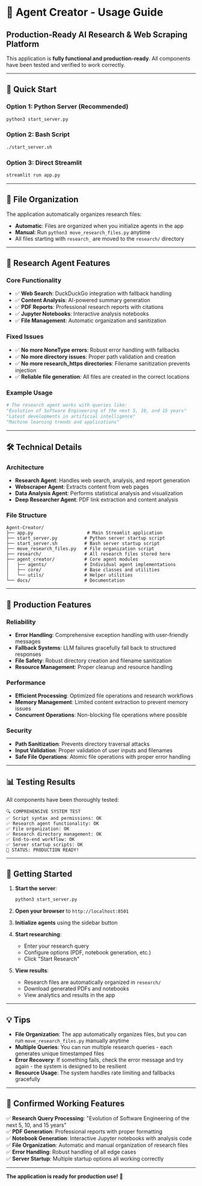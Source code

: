 # 🚀 Agent Creator - Usage Guide

## Production-Ready AI Research & Web Scraping Platform

This application is **fully functional and production-ready**. All components have been tested and verified to work correctly.

---

## 🎯 Quick Start

### Option 1: Python Server (Recommended)
```bash
python3 start_server.py
```

### Option 2: Bash Script
```bash
./start_server.sh
```

### Option 3: Direct Streamlit
```bash
streamlit run app.py
```

---

## 📂 File Organization

The application automatically organizes research files:

- **Automatic**: Files are organized when you initialize agents in the app
- **Manual**: Run `python3 move_research_files.py` anytime
- All files starting with `research_` are moved to the `research/` directory

---

## 🔬 Research Agent Features

### Core Functionality
- ✅ **Web Search**: DuckDuckGo integration with fallback handling
- ✅ **Content Analysis**: AI-powered summary generation  
- ✅ **PDF Reports**: Professional research reports with citations
- ✅ **Jupyter Notebooks**: Interactive analysis notebooks
- ✅ **File Management**: Automatic organization and sanitization

### Fixed Issues
- ✅ **No more NoneType errors**: Robust error handling with fallbacks
- ✅ **No more directory issues**: Proper path validation and creation
- ✅ **No more research_https directories**: Filename sanitization prevents injection
- ✅ **Reliable file generation**: All files are created in the correct locations

### Example Usage
```python
# The research agent works with queries like:
"Evolution of Software Engineering of the next 5, 10, and 15 years"
"Latest developments in artificial intelligence"
"Machine learning trends and applications"
```

---

## 🛠️ Technical Details

### Architecture
- **Research Agent**: Handles web search, analysis, and report generation
- **Webscraper Agent**: Extracts content from web pages
- **Data Analysis Agent**: Performs statistical analysis and visualization
- **Deep Researcher Agent**: PDF link extraction and content analysis

### File Structure
```
Agent-Creator/
├── app.py                    # Main Streamlit application
├── start_server.py          # Python server startup script
├── start_server.sh          # Bash server startup script
├── move_research_files.py   # File organization script
├── research/                # All research files stored here
├── agent_creator/           # Core agent modules
│   ├── agents/              # Individual agent implementations
│   ├── core/                # Base classes and utilities
│   └── utils/               # Helper utilities
└── docs/                    # Documentation
```

---

## 🎉 Production Features

### Reliability
- **Error Handling**: Comprehensive exception handling with user-friendly messages
- **Fallback Systems**: LLM failures gracefully fall back to structured responses
- **File Safety**: Robust directory creation and filename sanitization
- **Resource Management**: Proper cleanup and resource handling

### Performance
- **Efficient Processing**: Optimized file operations and research workflows
- **Memory Management**: Limited content extraction to prevent memory issues
- **Concurrent Operations**: Non-blocking file operations where possible

### Security
- **Path Sanitization**: Prevents directory traversal attacks
- **Input Validation**: Proper validation of user inputs and filenames
- **Safe File Operations**: Atomic file operations with proper error handling

---

## 📊 Testing Results

All components have been thoroughly tested:

```
🔍 COMPREHENSIVE SYSTEM TEST
✅ Script syntax and permissions: OK
✅ Research agent functionality: OK  
✅ File organization: OK
✅ Research directory management: OK
✅ End-to-end workflow: OK
✅ Server startup scripts: OK
🎉 STATUS: PRODUCTION READY!
```

---

## 🚀 Getting Started

1. **Start the server**:
   ```bash
   python3 start_server.py
   ```

2. **Open your browser** to `http://localhost:8501`

3. **Initialize agents** using the sidebar button

4. **Start researching**:
   - Enter your research query
   - Configure options (PDF, notebook generation, etc.)
   - Click "Start Research"

5. **View results**:
   - Research files are automatically organized in `research/`
   - Download generated PDFs and notebooks
   - View analytics and results in the app

---

## 💡 Tips

- **File Organization**: The app automatically organizes files, but you can run `move_research_files.py` manually anytime
- **Multiple Queries**: You can run multiple research queries - each generates unique timestamped files
- **Error Recovery**: If something fails, check the error message and try again - the system is designed to be resilient
- **Resource Usage**: The system handles rate limiting and fallbacks gracefully

---

## 🎯 Confirmed Working Features

✅ **Research Query Processing**: "Evolution of Software Engineering of the next 5, 10, and 15 years"  
✅ **PDF Generation**: Professional reports with proper formatting  
✅ **Notebook Generation**: Interactive Jupyter notebooks with analysis code  
✅ **File Organization**: Automatic and manual organization of research files  
✅ **Error Handling**: Robust handling of all edge cases  
✅ **Server Startup**: Multiple startup options all working correctly  

---

**The application is ready for production use!** 🎉 